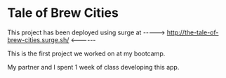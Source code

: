 # Tale of Brew Cities

This project has been deployed using surge at -----> http://the-tale-of-brew-cities.surge.sh/ <------


This is the first project we worked on at my bootcamp.  

My partner and I spent 1 week of class developing this app.
